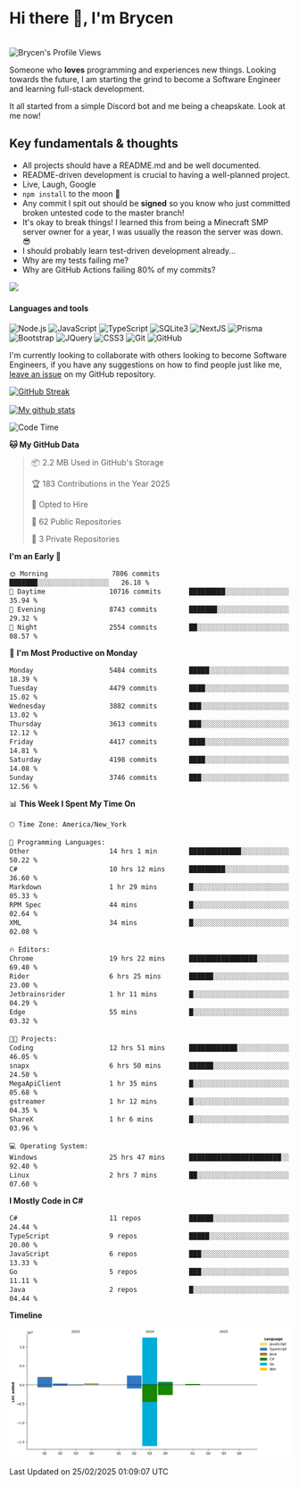 # Hi there 👋, I'm Brycen

<br>
<img src="https://komarev.com/ghpvc/?username=BrycensRanch" alt="Brycen's Profile Views" />

Someone who **loves** programming and experiences new things. Looking towards the future, I am starting the grind to become a Software Engineer and learning full-stack development.

It all started from a simple Discord bot and me being a cheapskate. Look at me now!

## Key fundamentals & thoughts

- All projects should have a README.md and be well documented.
- README-driven development is crucial to having a well-planned project.
- Live, Laugh, Google
- `npm install` to the moon 🚀
- Any commit I spit out should be **signed** so you know who just committed broken untested code to the master branch!
- It's okay to break things! I learned this from being a Minecraft SMP server owner for a year, I was usually the reason the server was down. 😎
- I should probably learn test-driven development already...
- Why are my tests failing me?
- Why are GitHub Actions failing 80% of my commits? 

<img src="https://res.cloudinary.com/practicaldev/image/fetch/s--OoBLh7-Q--/c_limit%2Cf_auto%2Cfl_progressive%2Cq_auto%2Cw_880/https://cdn-images-1.medium.com/max/1614/1%2A8BlqJ8lNVZzuRjAg1mZ50w.png" height="400"/>

<h4>Languages and tools</h4>
<p>
  <img src="https://img.shields.io/badge/node.js%20-%2343853D.svg?&style=for-the-badge&logo=node.js&logoColor=white" alt="Node.js" />
  <img src="https://img.shields.io/badge/javascript%20-%23323330.svg?&style=for-the-badge&logo=javascript&logoColor=%23F7DF1E" alt="JavaScript" />
  <img src="https://img.shields.io/badge/typescript%20-%23323330.svg?&style=for-the-badge&logo=typescript&logoColor=#3467eb" alt="TypeScript" />
  <img src="https://img.shields.io/badge/sqlite3%20-%23323330.svg?&style=for-the-badge&logo=sqlite&logoColor=#3467eb" alt="SQLite3" />
  <img src="https://img.shields.io/badge/Next.JS%20-%23323330.svg?&style=for-the-badge&logo=next.js&logoColor=#3467eb" alt="NextJS" />
  <img src="https://img.shields.io/badge/Prisma%20-%23323330.svg?&style=for-the-badge&logo=prisma&logoColor=#3467eb" alt="Prisma" />
  <img src="https://img.shields.io/badge/bootstrap%20-%23323330.svg?&style=for-the-badge&logo=bootstrap" alt="Bootstrap" />
  <img src="https://img.shields.io/badge/jquery%20-%23323330.svg?&style=for-the-badge&logo=jquery" alt="JQuery" />
  <img src="https://img.shields.io/badge/css3%20-%23323330.svg?&style=for-the-badge&logo=css3" alt="CSS3" />
  <img src="https://img.shields.io/badge/git%20-%23323330.svg?&style=for-the-badge&logo=git" alt="Git" />
  <img src="https://img.shields.io/badge/github%20-%23323330.svg?&style=for-the-badge&logo=github" alt="GitHub" />
</p>

 I'm currently looking to collaborate with others looking to become Software Engineers, if you have any suggestions on how to find people just like me, [leave an issue](https://github.com/BrycensRanch/BrycensRanch/issues/new) on my GitHub repository.
 
 <p><a href="https://git.io/streak-stats"><img src=https://github-readme-streak-stats-eight.vercel.app?refreshcache11&user=BrycensRanch&amp;theme=dark&amp;hide_border=true&fire=EB5454&amp;ring=0CEB19" alt="GitHub Streak"></a></p>

<a href="https://github.com/anuraghazra/github-readme-stats">
  <img align="center" src="https://github-readme-stats.anuraghazra1.vercel.app/api?username=BrycensRanch&show_icons=true&line_height=27&include_all_commits=true" alt="My github stats" />
</a>

<!--START_SECTION:waka-->
![Code Time](http://img.shields.io/badge/Code%20Time-1%2C642%20hrs%2024%20mins-blue)

**🐱 My GitHub Data** 

> 📦 2.2 MB Used in GitHub's Storage 
 > 
> 🏆 183 Contributions in the Year 2025
 > 
> 💼 Opted to Hire
 > 
> 📜 62 Public Repositories 
 > 
> 🔑 3 Private Repositories 
 > 
**I'm an Early 🐤** 

```text
🌞 Morning                7806 commits        ███████░░░░░░░░░░░░░░░░░░   26.18 % 
🌆 Daytime                10716 commits       █████████░░░░░░░░░░░░░░░░   35.94 % 
🌃 Evening                8743 commits        ███████░░░░░░░░░░░░░░░░░░   29.32 % 
🌙 Night                  2554 commits        ██░░░░░░░░░░░░░░░░░░░░░░░   08.57 % 
```
📅 **I'm Most Productive on Monday** 

```text
Monday                   5484 commits        █████░░░░░░░░░░░░░░░░░░░░   18.39 % 
Tuesday                  4479 commits        ████░░░░░░░░░░░░░░░░░░░░░   15.02 % 
Wednesday                3882 commits        ███░░░░░░░░░░░░░░░░░░░░░░   13.02 % 
Thursday                 3613 commits        ███░░░░░░░░░░░░░░░░░░░░░░   12.12 % 
Friday                   4417 commits        ████░░░░░░░░░░░░░░░░░░░░░   14.81 % 
Saturday                 4198 commits        ████░░░░░░░░░░░░░░░░░░░░░   14.08 % 
Sunday                   3746 commits        ███░░░░░░░░░░░░░░░░░░░░░░   12.56 % 
```


📊 **This Week I Spent My Time On** 

```text
🕑︎ Time Zone: America/New_York

💬 Programming Languages: 
Other                    14 hrs 1 min        █████████████░░░░░░░░░░░░   50.22 % 
C#                       10 hrs 12 mins      █████████░░░░░░░░░░░░░░░░   36.60 % 
Markdown                 1 hr 29 mins        █░░░░░░░░░░░░░░░░░░░░░░░░   05.33 % 
RPM Spec                 44 mins             █░░░░░░░░░░░░░░░░░░░░░░░░   02.64 % 
XML                      34 mins             █░░░░░░░░░░░░░░░░░░░░░░░░   02.08 % 

🔥 Editors: 
Chrome                   19 hrs 22 mins      █████████████████░░░░░░░░   69.40 % 
Rider                    6 hrs 25 mins       ██████░░░░░░░░░░░░░░░░░░░   23.00 % 
Jetbrainsrider           1 hr 11 mins        █░░░░░░░░░░░░░░░░░░░░░░░░   04.29 % 
Edge                     55 mins             █░░░░░░░░░░░░░░░░░░░░░░░░   03.32 % 

🐱‍💻 Projects: 
Coding                   12 hrs 51 mins      ████████████░░░░░░░░░░░░░   46.05 % 
snapx                    6 hrs 50 mins       ██████░░░░░░░░░░░░░░░░░░░   24.50 % 
MegaApiClient            1 hr 35 mins        █░░░░░░░░░░░░░░░░░░░░░░░░   05.68 % 
gstreamer                1 hr 12 mins        █░░░░░░░░░░░░░░░░░░░░░░░░   04.35 % 
ShareX                   1 hr 6 mins         █░░░░░░░░░░░░░░░░░░░░░░░░   03.96 % 

💻 Operating System: 
Windows                  25 hrs 47 mins      ███████████████████████░░   92.40 % 
Linux                    2 hrs 7 mins        ██░░░░░░░░░░░░░░░░░░░░░░░   07.60 % 
```

**I Mostly Code in C#** 

```text
C#                       11 repos            ██████░░░░░░░░░░░░░░░░░░░   24.44 % 
TypeScript               9 repos             █████░░░░░░░░░░░░░░░░░░░░   20.00 % 
JavaScript               6 repos             ███░░░░░░░░░░░░░░░░░░░░░░   13.33 % 
Go                       5 repos             ███░░░░░░░░░░░░░░░░░░░░░░   11.11 % 
Java                     2 repos             █░░░░░░░░░░░░░░░░░░░░░░░░   04.44 % 
```



**Timeline**

![Lines of Code chart](https://raw.githubusercontent.com/BrycensRanch/BrycensRanch/main/assets/bar_graph.png)


 Last Updated on 25/02/2025 01:09:07 UTC
<!--END_SECTION:waka-->

<!--
**BrycensRanch/BrycensRanch** is a ✨ _special_ ✨ repository because its `README.md` (this file) appears on your GitHub profile.

Here are some ideas to get you started:

- 🔭 I’m currently working on ...
- 🌱 I’m currently learning ...
- 👯 I’m looking to collaborate on ...
- 🤔 I’m looking for help with ...
- 💬 Ask me about ...
- 📫 How to reach me: ...
- 😄 Pronouns: ...
- ⚡ Fun fact: ...
-->
